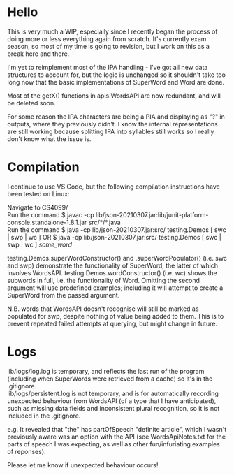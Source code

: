 # Hello 
This is very much a WIP, especially since I recently began the process of doing more or less everything again from scratch.
It's currently exam season, so most of my time is going to revision, but I work on this as a break here and there. 

I'm yet to reimplement most of the IPA handling - I've got all new data structures to account for, but the logic is unchanged so it shouldn't take too long now that the basic implementations of SuperWord and Word are done.

Most of the getX() functions in apis.WordsAPI are now redundant, and will be deleted soon. 

For some reason the IPA characters are being a PIA and displaying as "?" in outputs, where they previously didn't. I know the internal representations are still working because splitting IPA into syllables still works so I really don't know what the issue is. 

# Compilation 
I continue to use VS Code, but the following compilation instructions have been tested on Linux: 

Navigate to CS4099/ <br>
Run the command $ javac -cp lib/json-20210307.jar:lib/junit-platform-console.standalone-1.8.1.jar  src/\*/\*.java <br>
Run the command $ java -cp lib/json-20210307.jar:src/ testing.Demos \[ swc | swp | wc \] 
            OR  $ java -cp lib/json-20210307.jar:src/ testing.Demos \[ swc | swp | wc \] *some_word*   

testing.Demos.superWordConstructor() and .superWordPopulator() (i.e. swc and swp) demonstrate the functionality of SuperWord, the latter of which involves WordsAPI. 
testing.Demos.wordConstructor() (i.e. wc) shows the subwords in full, i.e. the functionality of Word. 
Omitting the second argument will use predefined examples; including it will attempt to create a SuperWord from the passed argument. 

N.B. words that WordsAPI doesn't recognise will still be marked as populated for swp, despite nothing of value being added to them. This is to prevent repeated failed attempts at querying, but might change in future. 

# Logs 
lib/logs/log.log is temporary, and reflects the last run of the program (including when SuperWords were retrieved from a cache) so it's in the .gitignore.  
lib/logs/persistent.log is not temporary, and is for automatically recording unexpected behaviour from WordsAPI (of a type that I have anticipated), such as missing data fields and inconsistent plural recognition, so it is not included in the .gitignore. 

e.g. It revealed that "the" has partOfSpeech "definite article", which I wasn't previously aware was an option with the API (see WordsApiNotes.txt for the parts of speech I was expecting, as well as other fun/infuriating examples of reponses). 

Please let me know if unexpected behaviour occurs! 
